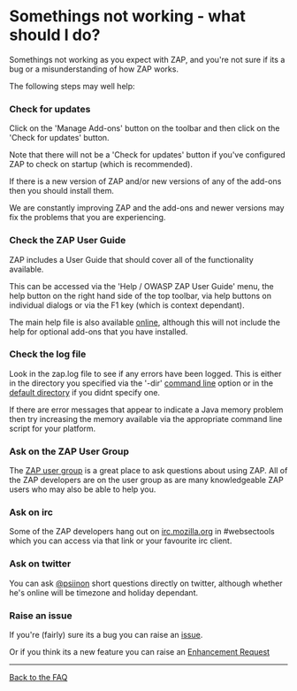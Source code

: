 # Somethings not working - what should I do?

Somethings not working as you expect with ZAP, and you're not sure if its a bug or a misunderstanding of how ZAP works.

The following steps may well help:

### Check for updates

Click on the 'Manage Add-ons' button on the toolbar and then click on the 'Check for updates' button.

Note that there will not be a 'Check for updates' button if you've configured ZAP to check on startup (which is recommended).


If there is a new version of ZAP and/or new versions of any of the add-ons then you should install them.

We are constantly improving ZAP and the add-ons and newer versions may fix the problems that you are experiencing.

### Check the ZAP User Guide

ZAP includes a User Guide that should cover all of the functionality available.

This can be accessed via the 'Help / OWASP ZAP User Guide' menu, the help button on the right hand side of the top toolbar, via help buttons on individual dialogs or via the F1 key (which is context dependant).

The main help file is also available [online](https://github.com/zaproxy/zap-core-help/wiki/HelpIntro), although this will not include the help for optional add-ons that you have installed.

### Check the log file

Look in the zap.log file to see if any errors have been logged. This is either in the directory you specified via the '-dir' [command line](https://github.com/zaproxy/zap-core-help/wiki/HelpCmdline) option or in the [default directory](FAQconfig) if you didnt specify one.

If there are error messages that appear to indicate a Java memory problem then try increasing the memory available via the appropriate command line script for your platform.

### Ask on the ZAP User Group

The [ZAP user group](http://groups.google.com/group/zaproxy-users) is a great place to ask questions about using ZAP. All of the ZAP developers are on the user group as are many knowledgeable ZAP users who may also be able to help you.

### Ask on irc

Some of the ZAP developers hang out on [irc.mozilla.org](https://chat.mibbit.com/?url=irc%3A%2F%2Firc.mozilla.org%2F%23websectools) in #websectools which you can access via that link or your favourite irc client.

### Ask on twitter

You can ask [@psiinon](https://twitter.com/psiinon) short questions directly on twitter, although whether he's online will be timezone and holiday dependant.

### Raise an issue

If you're (fairly) sure its a bug you can raise an [issue](https://code.google.com/p/zaproxy/issues/entry?template=Defect%20report%20from%20user).

Or if you think its a new feature you can raise an [Enhancement Request](https://code.google.com/p/zaproxy/issues/entry?template=Enhancement%20Request)


---

[Back to the FAQ](FAQtoplevel)